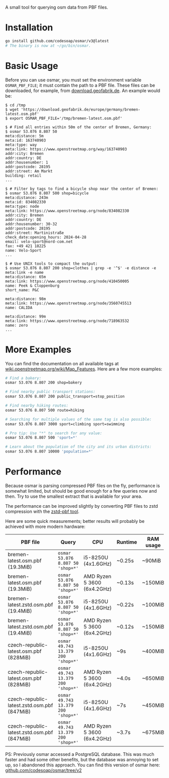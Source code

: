 A small tool for querying osm data from PBF files.

# Installation
```bash
go install github.com/codesoap/osmar/v3@latest
# The binary is now at ~/go/bin/osmar.
```

# Basic Usage
Before you can use osmar, you must set the environment variable
`OSMAR_PBF_FILE`; it must contain the path to a PBF
file. These files can be downloaded, for example, from
[download.geofabrik.de](https://download.geofabrik.de/). An example would be:
```console
$ cd /tmp
$ wget 'https://download.geofabrik.de/europe/germany/bremen-latest.osm.pbf'
$ export OSMAR_PBF_FILE='/tmp/bremen-latest.osm.pbf'
```

```console
$ # Find all entries within 50m of the center of Bremen, Germany:
$ osmar 53.076 8.807 50
meta:distance: 5m
meta:id: 163740903
meta:type: way
meta:link: https://www.openstreetmap.org/way/163740903
addr:city: Bremen
addr:country: DE
addr:housenumber: 1
addr:postcode: 28195
addr:street: Am Markt
building: retail
...

$ # Filter by tags to find a bicycle shop near the center of Bremen:
$ osmar 53.076 8.807 500 shop=bicycle
meta:distance: 243m
meta:id: 834082330
meta:type: node
meta:link: https://www.openstreetmap.org/node/834082330
addr:city: Bremen
addr:country: DE
addr:housenumber: 30-32
addr:postcode: 28195
addr:street: Martinistraße
check_date:opening_hours: 2024-04-28
email: velo-sport@nord-com.net
fax: +49 421 18225
name: Velo-Sport
...

$ # Use UNIX tools to compact the output:
$ osmar 53.076 8.807 200 shop=clothes | grep -e '^$' -e distance -e meta:link -e name
meta:distance: 65m
meta:link: https://www.openstreetmap.org/node/410450005
name: Peek & Cloppenburg
short_name: P&C

meta:distance: 98m
meta:link: https://www.openstreetmap.org/node/3560745513
name: CALIDA

meta:distance: 99m
meta:link: https://www.openstreetmap.org/node/718963532
name: zero
...
```

# More Examples
You can find the documentation on all available tags at
[wiki.openstreetmap.org/wiki/Map_Features](https://wiki.openstreetmap.org/wiki/Map_Features).
Here are a few more examples:

```bash
# Find a bakery:
osmar 53.076 8.807 200 shop=bakery

# Find nearby public transport stations:
osmar 53.076 8.807 200 public_transport=stop_position

# Find nearby hiking routes:
osmar 53.076 8.807 500 route=hiking

# Searching for multiple values of the same tag is also possible:
osmar 53.076 8.807 3000 sport=climbing sport=swimming

# Pro tip: Use "*" to search for any value:
osmar 53.076 8.807 500 'sport=*'

# Learn about the population of the city and its urban districts:
osmar 53.076 8.807 10000 'population=*'
```

# Performance
Because osmar is parsing compressed PBF files on the fly, performance is
somewhat limited, but should be good enough for a few queries now and
then. Try to use the smallest extract that is available for your area.

The performance can be improved slightly by converting PBF files to zstd compression with 
the [zstd-pbf tool](https://github.com/codesoap/zstd-pbf).

Here are some quick measurements; better results will probably be
achieved with more modern hardware:

| PBF file | Query | CPU | Runtime | RAM usage |
| --- | --- | --- | --- | --- |
| bremen-latest.osm.pbf (19.3MiB) | `osmar 53.076 8.807 50 'shop=*'` | i5-8250U (4x1.6GHz) | ~0.25s | ~90MiB |
| bremen-latest.osm.pbf (19.3MiB) | `osmar 53.076 8.807 50 'shop=*'` | AMD Ryzen 5 3600 (6x4.2GHz) | ~0.13s | ~150MiB |
| bremen-latest.zstd.osm.pbf (19.4MiB) | `osmar 53.076 8.807 50 'shop=*'` | i5-8250U (4x1.6GHz) | ~0.22s | ~100MiB |
| bremen-latest.zstd.osm.pbf (19.4MiB) | `osmar 53.076 8.807 50 'shop=*'` | AMD Ryzen 5 3600 (6x4.2GHz) | ~0.12s | ~150MiB |
| czech-republic-latest.osm.pbf (828MiB) | `osmar 49.743 13.379 200 'shop=*'` | i5-8250U (4x1.6GHz) | ~9s | ~400MiB |
| czech-republic-latest.osm.pbf (828MiB) | `osmar 49.743 13.379 200 'shop=*'` | AMD Ryzen 5 3600 (6x4.2GHz) | ~4.0s | ~650MiB |
| czech-republic-latest.zstd.osm.pbf (847MiB) | `osmar 49.743 13.379 200 'shop=*'` | i5-8250U (4x1.6GHz) | ~7s | ~450MiB |
| czech-republic-latest.zstd.osm.pbf (847MiB) | `osmar 49.743 13.379 200 'shop=*'` | AMD Ryzen 5 3600 (6x4.2GHz) | ~3.7s | ~675MiB |

PS: Previously osmar accessed a PostgreSQL database. This was much
faster and had some other benefits, but the database was annoying to set
up, so I abandoned this approach. You can find this version of osmar here:
[github.com/codesoap/osmar/tree/v2](https://github.com/codesoap/osmar/tree/v2)
